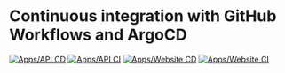# Continuous integration with GitHub Workflows and ArgoCD
[![Apps/API CD](https://github.com/UniNow/ci-cd-argo/actions/workflows/api-cd.yaml/badge.svg?branch=main)](https://github.com/UniNow/ci-cd-argo/actions/workflows/api-cd.yaml)
[![Apps/API CI](https://github.com/UniNow/ci-cd-argo/actions/workflows/api-ci.yaml/badge.svg?branch=develop)](https://github.com/UniNow/ci-cd-argo/actions/workflows/api-ci.yaml)
[![Apps/Website CD](https://github.com/UniNow/ci-cd-argo/actions/workflows/website-cd.yaml/badge.svg?branch=main)](https://github.com/UniNow/ci-cd-argo/actions/workflows/website-cd.yaml)
[![Apps/Website CI](https://github.com/UniNow/ci-cd-argo/actions/workflows/website-ci.yaml/badge.svg?branch=develop)](https://github.com/UniNow/ci-cd-argo/actions/workflows/website-ci.yaml)


